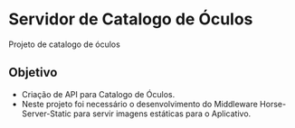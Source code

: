 # Servidor de Catalogo de Óculos

Projeto de catalogo de óculos

## Objetivo

- Criação de API para Catalogo de Óculos.
- Neste projeto foi necessário o desenvolvimento do  Middleware Horse-Server-Static 
  para servir imagens estáticas para o Aplicativo.